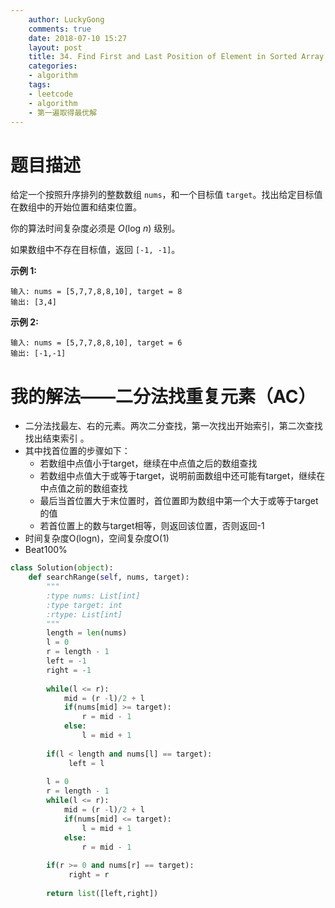 ```yaml
---
    author: LuckyGong
    comments: true
    date: 2018-07-10 15:27
    layout: post
    title: 34. Find First and Last Position of Element in Sorted Array
    categories:
    - algorithm
    tags:
    - leetcode
    - algorithm
    - 第一遍取得最优解
---
```


# 题目描述

给定一个按照升序排列的整数数组 `nums`，和一个目标值 `target`。找出给定目标值在数组中的开始位置和结束位置。

你的算法时间复杂度必须是 *O*(log *n*) 级别。

如果数组中不存在目标值，返回 `[-1, -1]`。

**示例 1:**

```
输入: nums = [5,7,7,8,8,10], target = 8
输出: [3,4]
```

**示例 2:**

```
输入: nums = [5,7,7,8,8,10], target = 6
输出: [-1,-1]
```

# 我的解法——二分法找重复元素（AC）

- 二分法找最左、右的元素。两次二分查找，第一次找出开始索引，第二次查找找出结束索引 。
- 其中找首位置的步骤如下：
  - 若数组中点值小于target，继续在中点值之后的数组查找
  - 若数组中点值大于或等于target，说明前面数组中还可能有target，继续在中点值之前的数组查找
  - 最后当首位置大于末位置时，首位置即为数组中第一个大于或等于target的值
  - 若首位置上的数与target相等，则返回该位置，否则返回-1
- 时间复杂度O(logn)，空间复杂度O(1)
- Beat100%

```python
class Solution(object):
    def searchRange(self, nums, target):
        """
        :type nums: List[int]
        :type target: int
        :rtype: List[int]
        """
        length = len(nums)
        l = 0
        r = length - 1
        left = -1
        right = -1
        
        while(l <= r):
            mid = (r -l)/2 + l
            if(nums[mid] >= target):
                r = mid - 1
            else:
                l = mid + 1
                
        if(l < length and nums[l] == target):
             left = l
        
        l = 0
        r = length - 1
        while(l <= r):
            mid = (r -l)/2 + l
            if(nums[mid] <= target):
                l = mid + 1
            else:
                r = mid - 1
                
        if(r >= 0 and nums[r] == target):
             right = r
        
        return list([left,right])
```
